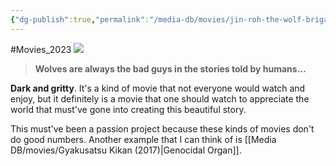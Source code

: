 ```yaml
---
{"dg-publish":true,"permalink":"/media-db/movies/jin-roh-the-wolf-brigade-2000/","title":"Jin-Rou","tags":["mediaDB/tv/movie"],"noteIcon":"1"}
---
```


#Movies_2023 
<img src="https://cdn.myanimelist.net/images/anime/1323/103343.jpg">

 > **Wolves are always the bad guys in the stories told by humans...**

**Dark and gritty**. It's a kind of movie that not everyone would watch and enjoy, but it definitely is a movie that one should watch to appreciate the world that must've gone into creating this beautiful story.

This must've been a passion project because these kinds of movies don't do good numbers. Another example that I can think of is [[Media DB/movies/Gyakusatsu Kikan (2017)\|Genocidal Organ]].